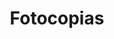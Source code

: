 ---
title: "Fotocopias"
url: /ciudad-autonoma-de-buenos-aires/fotocopias-alvarez-jonte/
shop: copyshop
---